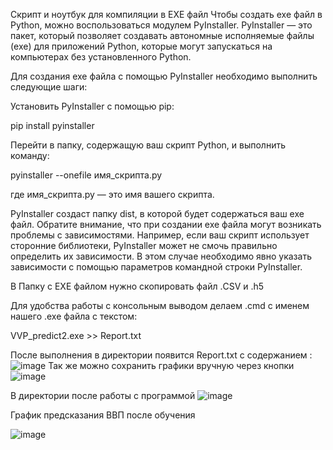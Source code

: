 Скрипт и ноутбук для компиляции в EXE файл
Чтобы создать exe файл в Python, можно воспользоваться модулем PyInstaller. PyInstaller — это пакет, который позволяет создавать автономные исполняемые файлы (exe) для приложений Python, которые могут запускаться на компьютерах без установленного Python.

Для создания exe файла с помощью PyInstaller необходимо выполнить следующие шаги:

Установить PyInstaller с помощью pip:

pip install pyinstaller

Перейти в папку, содержащую ваш скрипт Python, и выполнить команду:

pyinstaller --onefile имя_скрипта.py

где имя_скрипта.py — это имя вашего скрипта.

PyInstaller создаст папку dist, в которой будет содержаться ваш exe файл.
Обратите внимание, что при создании exe файла могут возникать проблемы с зависимостями. Например, если ваш скрипт использует сторонние библиотеки, PyInstaller может не смочь правильно определить их зависимости. В этом случае необходимо явно указать зависимости с помощью параметров командной строки PyInstaller.

В Папку с EXE файлом нужно скопировать файл .CSV  и .h5 

Для удобства работы с консольным выводом делаем .cmd с именем нашего .exe файла c текстом:

VVP_predict2.exe >> Report.txt

После выполнения в директории появится Report.txt c содержанием :
![image](https://github.com/terrainternship/PAH/assets/126348122/5042b111-bcb1-46dc-91b5-d388fdd673b6)
Так же можно сохранить графики вручную через кнопки 
![image](https://github.com/terrainternship/PAH/assets/126348122/9684a5c8-5e01-4b71-8c95-7248edbb768c)

В директории после работы с программой 
![image](https://github.com/terrainternship/PAH/assets/126348122/bbb7f996-3c94-4fe3-842c-de40b501685a)

График предсказания ВВП после обучения 

![image](https://github.com/terrainternship/PAH/assets/126348122/d4abebbc-3687-4b4d-9de9-5e6805629271)
